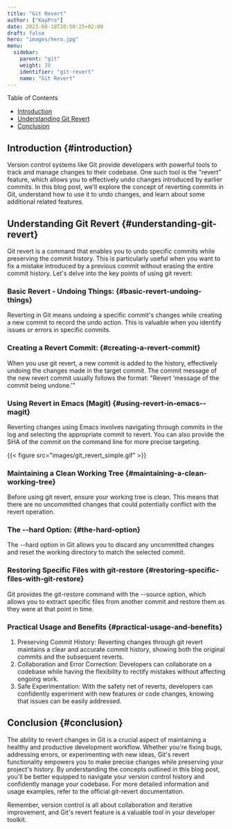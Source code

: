 ```yaml
---
title: "Git Revert"
author: ["KayPro"]
date: 2023-08-18T20:50:25+02:00
draft: false
hero: "images/hero.jpg"
menu:
  sidebar:
    parent: "git"
    weight: 20
    identifier: "git-revert"
    name: "Git Revert"
---
```


<div class="ox-hugo-toc toc">

<div class="heading">Table of Contents</div>

- [Introduction](#introduction)
- [Understanding Git Revert](#understanding-git-revert)
- [Conclusion](#conclusion)

</div>
<!--endtoc-->



## Introduction {#introduction}

Version control systems like Git provide developers with powerful tools to track and manage changes to their codebase. One such tool is the "revert" feature, which allows you to effectively undo changes introduced by earlier commits. In this blog post, we'll explore the concept of reverting commits in Git, understand how to use it to undo changes, and learn about some additional related features.


## Understanding Git Revert {#understanding-git-revert}

Git revert is a command that enables you to undo specific commits while preserving the commit history. This is particularly useful when you want to fix a mistake introduced by a previous commit without erasing the entire commit history. Let's delve into the key points of using git revert:


### Basic Revert - Undoing Things: {#basic-revert-undoing-things}

Reverting in Git means undoing a specific commit's changes while creating a new commit to record the undo action.
This is valuable when you identify issues or errors in specific commits.


### Creating a Revert Commit: {#creating-a-revert-commit}

When you use git revert, a new commit is added to the history, effectively undoing the changes made in the target commit. The commit message of the new revert commit usually follows the format: "Revert 'message of the commit being undone.'"


### Using Revert in Emacs (Magit) {#using-revert-in-emacs--magit}

Reverting changes using Emacs involves navigating through commits in the log and selecting the appropriate commit to revert. You can also provide the SHA of the commit on the command line for more precise targeting.

{{< figure src="images/git_revert_simple.gif" >}}


### Maintaining a Clean Working Tree {#maintaining-a-clean-working-tree}

Before using git revert, ensure your working tree is clean. This means that there are no uncommitted changes that could potentially conflict with the revert operation.


### The --hard Option: {#the-hard-option}

The --hard option in Git allows you to discard any uncommitted changes and reset the working directory to match the selected commit.


### Restoring Specific Files with git-restore {#restoring-specific-files-with-git-restore}

Git provides the git-restore command with the --source option, which allows you to extract specific files from another commit and restore them as they were at that point in time.


### Practical Usage and Benefits {#practical-usage-and-benefits}

1.  Preserving Commit History: Reverting changes through git revert maintains a clear and accurate commit history, showing both the original commits and the subsequent reverts.
2.  Collaboration and Error Correction: Developers can collaborate on a codebase while having the flexibility to rectify mistakes without affecting ongoing work.
3.  Safe Experimentation: With the safety net of reverts, developers can confidently experiment with new features or code changes, knowing that issues can be easily addressed.


## Conclusion {#conclusion}

The ability to revert changes in Git is a crucial aspect of maintaining a
healthy and productive development workflow. Whether you're fixing bugs,
addressing errors, or experimenting with new ideas, Git's revert functionality
empowers you to make precise changes while preserving your project's history.
By understanding the concepts outlined in this blog post, you'll be better
equipped to navigate your version control history and confidently manage your
codebase.
For more detailed information and usage examples, refer to the official git-revert documentation.

Remember, version control is all about collaboration and iterative improvement, and Git's revert feature is a valuable tool in your developer toolkit.
